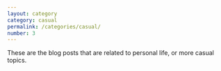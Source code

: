 ```yaml
---
layout: category
category: casual
permalink: /categories/casual/
number: 3
---
```

These are the blog posts that are related to personal life, or more casual topics.
